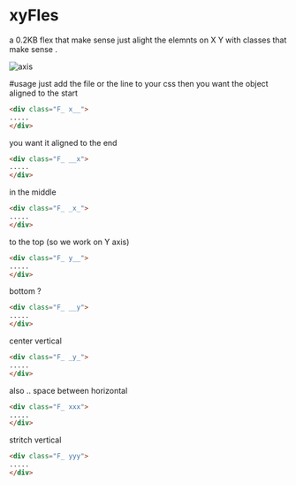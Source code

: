 # xyFles
a 0.2KB flex that make sense just alight the elemnts on X Y with classes that make sense .

![axis](https://github.com/mhd-fettah/xyFlex/assets/93012022/e05686b5-5677-4d68-930e-a78319716469)

#usage 
just add the file or the line to your css then
you want the object aligned to the start 

```html
<div class="F_ x__">
.....
</div>
```
you want it aligned to the end 

```html
<div class="F_ __x">
.....
</div>
```

in the middle 

```html
<div class="F_ _x_">
.....
</div>
```

to the top (so we work on Y axis)
```html
<div class="F_ y__">
.....
</div>
```

bottom ?
```html
<div class="F_ __y">
.....
</div>
```

center vertical 
```html
<div class="F_ _y_">
.....
</div>
```

also ..
space between horizontal
```html
<div class="F_ xxx">
.....
</div>
``` 

stritch vertical
```html
<div class="F_ yyy">
.....
</div>
```

